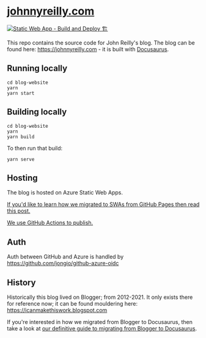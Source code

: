 # [johnnyreilly.com](https://johnnyreilly.com)

[![Static Web App - Build and Deploy 🏗️](https://github.com/johnnyreilly/blog.johnnyreilly.com/actions/workflows/build-and-deploy-static-web-app.yml/badge.svg)](https://github.com/johnnyreilly/blog.johnnyreilly.com/actions/workflows/build-and-deploy-static-web-app.yml)

This repo contains the source code for John Reilly's blog. The blog can be found here: <https://johnnyreilly.com> - it is built with [Docusaurus](https://docusaurus.io/).

## Running locally

```shell
cd blog-website
yarn
yarn start
```

## Building locally

```shell
cd blog-website
yarn
yarn build
```

To then run that build:

```shell
yarn serve
```

## Hosting

The blog is hosted on Azure Static Web Apps.

[If you'd like to learn how we migrated to SWAs from GitHub Pages then read this post.](https://johnnyreilly.com/2022/02/01/migrating-from-github-pages-to-azure-static-web-apps)

[We use GitHub Actions to publish.](.github/workflows/build-and-deploy-static-web-app.yml)

## Auth

Auth between GitHub and Azure is handled by https://github.com/jongio/github-azure-oidc

## History

Historically this blog lived on Blogger; from 2012-2021. It only exists there for reference now; it can be found mouldering here: <https://icanmakethiswork.blogspot.com>

If you're interested in how we migrated from Blogger to Docusaurus, then take a look at [our definitive guide to migrating from Blogger to Docusaurus](https://johnnyreilly.com/definitive-guide-to-migrating-from-blogger-to-docusaurus).
